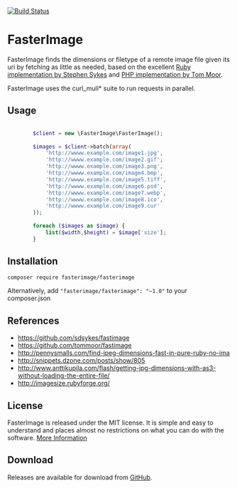 [![Build Status](https://travis-ci.org/willwashburn/FasterImage.svg?branch=master)](https://travis-ci.org/willwashburn/FasterImage)
# FasterImage
FasterImage finds the dimensions or filetype of a remote image file given its uri by fetching as little as needed, based on the excellent [Ruby implementation by Stephen Sykes](https://github.com/sdsykes/fastimage) and [PHP implementation by Tom Moor](https://github.com/tommoor/fastimage).

FasterImage uses the curl_muli* suite to run requests in parallel.

## Usage
```php

        $client = new \FasterImage\FasterImage();
        
        $images = $client->batch(array(
            'http://wwww.example.com/image1.jpg',
            'http://wwww.example.com/image2.gif',
            'http://wwww.example.com/image3.png',
            'http://wwww.example.com/image4.bmp',
            'http://wwww.example.com/image5.tiff',
            'http://wwww.example.com/image6.psd',
            'http://wwww.example.com/image7.webp',
            'http://wwww.example.com/image8.ico',
            'http://wwww.example.com/image9.cur'
        ));
        
        foreach ($images as $image) {
            list($width,$height) = $image['size'];
        }
```

## Installation

```composer require fasterimage/fasterimage```

Alternatively, add ```"fasterimage/fasterimage": "~1.0"``` to your composer.json

## References

* https://github.com/sdsykes/fastimage
* https://github.com/tommoor/fastimage
* http://pennysmalls.com/find-jpeg-dimensions-fast-in-pure-ruby-no-ima
* http://snippets.dzone.com/posts/show/805
* http://www.anttikupila.com/flash/getting-jpg-dimensions-with-as3-without-loading-the-entire-file/
* http://imagesize.rubyforge.org/


## License

FasterImage is released under the MIT license. It is simple and easy to understand and places almost no restrictions on what you can do with the software. [More Information](http://en.wikipedia.org/wiki/MIT_License)

## Download
Releases are available for download from
[GitHub](http://github.com/willwashburn/fasterimage/downloads).
